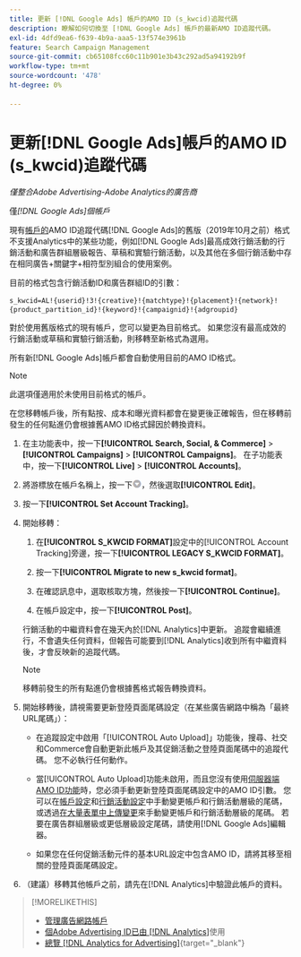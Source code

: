 ```yaml
---
title: 更新 [!DNL Google Ads] 帳戶的AMO ID (s_kwcid)追蹤代碼
description: 瞭解如何切換至 [!DNL Google Ads] 帳戶的最新AMO ID追蹤代碼。
exl-id: 4dfd9ea6-f639-4b9a-aaa5-13f574e3961b
feature: Search Campaign Management
source-git-commit: cb65108fcc60c11b901e3b43c292ad5a94192b9f
workflow-type: tm+mt
source-wordcount: '478'
ht-degree: 0%

---
```


# 更新[!DNL Google Ads]帳戶的AMO ID (s_kwcid)追蹤代碼

*僅整合Adobe Advertising-Adobe Analytics的廣告商*

僅&#x200B;*[!DNL Google Ads]個帳戶*

現有[帳戶的](/help/integrations/analytics/ids.md#amo-id-formats)AMO ID追蹤代碼[!DNL Google Ads]的舊版（2019年10月之前）格式不支援Analytics中的某些功能，例如[!DNL Google Ads]最高成效行銷活動的行銷活動和廣告群組層級報告、草稿和實驗行銷活動，以及其他在多個行銷活動中存在相同廣告+關鍵字+相符型別組合的使用案例。

目前的格式包含行銷活動ID和廣告群組ID的引數：

```
s_kwcid=AL!{userid}!3!{creative}!{matchtype}!{placement}!{network}!{product_partition_id}!{keyword}!{campaignid}!{adgroupid}
```

對於使用舊版格式的現有帳戶，您可以變更為目前格式。 如果您沒有最高成效的行銷活動或草稿和實驗行銷活動，則移轉至新格式為選用。

所有新[!DNL Google Ads]帳戶都會自動使用目前的AMO ID格式。

>[!NOTE]
>
>此選項僅適用於未使用目前格式的帳戶。
>
>在您移轉帳戶後，所有點按、成本和曝光資料都會在變更後正確報告，但在移轉前發生的任何點進仍會根據舊AMO ID格式歸因於轉換資料。

1. 在主功能表中，按一下&#x200B;**[!UICONTROL Search, Social, & Commerce]** \> **[!UICONTROL Campaigns]** \> **[!UICONTROL Campaigns]**。 在子功能表中，按一下&#x200B;**[!UICONTROL Live]** \> **[!UICONTROL Accounts]**。

1. 將游標放在帳戶名稱上，按一下![箭頭下拉式圖示](/help/search-social-commerce/assets/arrow-dropdown-menu.png)，然後選取&#x200B;**[!UICONTROL Edit]**。

1. 按一下&#x200B;**[!UICONTROL Set Account Tracking]**。

1. 開始移轉：

   1. 在&#x200B;**[!UICONTROL S_KWCID FORMAT]**&#x200B;設定中的[!UICONTROL Account Tracking]旁邊，按一下&#x200B;**[!UICONTROL LEGACY S_KWCID FORMAT]**。

   1. 按一下&#x200B;**[!UICONTROL Migrate to new s_kwcid format]**。

   1. 在確認訊息中，選取核取方塊，然後按一下&#x200B;**[!UICONTROL Continue]**。

   1. 在帳戶設定中，按一下&#x200B;**[!UICONTROL Post]**。

   行銷活動的中繼資料會在幾天內於[!DNL Analytics]中更新。 追蹤會繼續進行，不會遺失任何資料，但報告可能要到[!DNL Analytics]收到所有中繼資料後，才會反映新的追蹤代碼。

   >[!NOTE]
   >
   >移轉前發生的所有點進仍會根據舊格式報告轉換資料。

1. 開始移轉後，請視需要更新登陸頁面尾碼設定（在某些廣告網路中稱為「最終URL尾碼」）：

   * 在追蹤設定中啟用「[!UICONTROL Auto Upload]」功能後，搜尋、社交和Commerce會自動更新此帳戶及其促銷活動之登陸頁面尾碼中的追蹤代碼。 您不必執行任何動作。

   * 當[!UICONTROL Auto Upload]功能未啟用，而且您沒有使用[伺服器端AMO ID功能](/help/integrations/analytics/ids.md#amo-id-formats)時，您必須手動更新登陸頁面尾碼設定中的AMO ID引數。 您可以在[帳戶設定](/help/search-social-commerce/campaign-management/accounts/ad-network-account-manage.md)和[行銷活動設定](/help/search-social-commerce/campaign-management/campaigns/campaign-settings-google.md)中手動變更帳戶和行銷活動層級的尾碼，或透過[在大量表單中上傳變更](/help/search-social-commerce/campaign-management/bulksheets/bulksheet-upload.md)來手動變更帳戶和行銷活動層級的尾碼。 若要在廣告群組層級或更低層級設定尾碼，請使用[!DNL Google Ads]編輯器。

   * 如果您在任何促銷活動元件的基本URL設定中包含AMO ID，請將其移至相關的登陸頁面尾碼設定。

1. （建議）移轉其他帳戶之前，請先在[!DNL Analytics]中驗證此帳戶的資料。

>[!MORELIKETHIS]
>
>* [管理廣告網路帳戶](ad-network-account-manage.md)
>* [個Adobe Advertising ID已由 [!DNL Analytics]](/help/integrations/analytics/ids.md)使用
>* [總覽 [!DNL Analytics for Advertising]](https://experienceleague.adobe.com/docs/advertising/integrations/home.html?lang=zh-Hant){target="_blank"}
